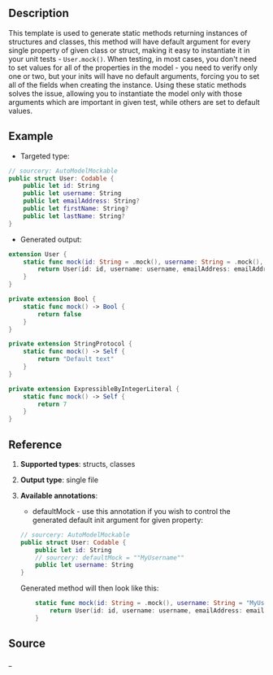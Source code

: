 ## Description
This template is used to generate static methods returning instances of structures and classes, this method  will have default argument for every single property of given class or struct, making it easy to instantiate it in your unit tests - `User.mock()`. When testing, in most cases, you don't need to set values for all of the properties in the model - you need to verify only one or two, but your inits will have no default arguments, forcing you to set all of the fields when creating the instance. Using these static methods solves the issue, allowing you to instantiate the model only with those arguments which are important in given test, while others are set to default values.

## Example
- Targeted type:

```swift
// sourcery: AutoModelMockable
public struct User: Codable {
	public let id: String
	public let username: String
  	public let emailAddress: String?
  	public let firstName: String?
  	public let lastName: String?
}

```

- Generated output:

```swift
extension User {
	static func mock(id: String = .mock(), username: String = .mock(), emailAddress: String? = nil, firstName: String? = nil, lastName: String? = nil) -> User {
		return User(id: id, username: username, emailAddress: emailAddress, firstName: firstName, lastName: lastName)
	}
}

private extension Bool {
    static func mock() -> Bool {
        return false
    }
}

private extension StringProtocol {
    static func mock() -> Self {
        return "Default text"
    }
}

private extension ExpressibleByIntegerLiteral {
    static func mock() -> Self {
        return 7
    }
}

```

## Reference

1. **Supported types**: structs, classes
2. **Output type**: single file
3. **Available annotations**:
	- defaultMock - use this annotation if you wish to control the generated default init argument for given property: 
	
	```swift
	// sourcery: AutoModelMockable
	public struct User: Codable {
		public let id: String
		// sourcery: defaultMock = ""MyUsername""
		public let username: String
	}
	```
	Generated method will then look like this: 
	
	```swift
		static func mock(id: String = .mock(), username: String = "MyUsername") -> User {
			return User(id: id, username: username, emailAddress: emailAddress, firstName: firstName, lastName: lastName)
		}
	
	```
	
	

## Source 
_